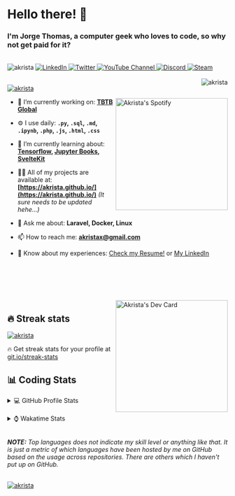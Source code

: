 # Hello there! 👋

### I'm Jorge Thomas, a computer geek who loves to code, so why not get paid for it?

</br>

<div align="left">
<img src="https://komarev.com/ghpvc/?username=akrista&label=Profile%20views&color=0e75b6&style=flat" alt="akrista" />
  <a href="https://www.linkedin.com/in/akrista/">
    <img
      src="https://img.shields.io/static/v1?logo=linkedin&style=flat&color=0072b1&label=LinkedIn&message=%E2%9B%B3"
      alt="LinkedIn"
    />
  </a>
  <a href="https://twitter.com/akristax">
    <img
      src="https://img.shields.io/badge/follow-%40akristax-1DA1F2?logo=twitter&style=flat&label=Twitter&color=0072b1&logoColor=ffffff"
      alt="Twitter"
    />
  </a>
    <a href="https://www.youtube.com/user/VladAkrista">
<img alt="YouTube Channel" src="https://img.shields.io/youtube/channel/subscribers/UCXJa_ZGSEtalwFNbsupmjtg?style=flat&color=0072b1&logoColor=ffffff&logo=youtube&label=Youtube">
  </a>
      <a href="https://discordapp.com/users/Akrista#1410">
<img alt="Discord" src="https://img.shields.io/discord/354241190947717120?style=flat&color=0072b1&logoColor=ffffff&logo=discord&label=Discord">
  </a>
    <a href="https://steamcommunity.com/id/akrista/">
    <img
      src="https://img.shields.io/static/v1?logo=steam&style=flat&color=0072b1&label=Steam&message=%CE%BB"
      alt="Steam"
    />
  </a>
  </br>
  </br>
  <a href="https://discordapp.com/users/Akrista#1410">
  <img align="right" src="https://lanyard.cnrad.dev/api/130525871277735937" alt="akrista" />
  </a>

  <p align="left">
  <a href="https://github.com/ryo-ma/github-profile-trophy">
  <img src="https://github-profile-trophy.vercel.app/?username=akrista&theme=gruvbox&no-bg=true&row=2&column=3&no-frame=true" alt="akrista" />
  </a>
  </p>

  <a href="https://spotify-github-profile.vercel.app/api/view?uid=21ca7hmfvx4lpeb37y7fs2vpq&redirect=true" target="_blank">
<img
      width="256"
      align="right"
      src="https://spotify-github-profile.vercel.app/api/view?uid=21ca7hmfvx4lpeb37y7fs2vpq&cover_image=true&theme=default&show_offline=false&bar_color=53b14f&bar_color_cover=false"
      alt="Akrista's Spotify"
    />
</a>

- 🔭 I’m currently working on: **[TBTB Global](https://tbtb.global/)**

- ⚙️ I use daily: **`.py`, `.sql`, `.md`, `.ipynb`, `.php`, `.js`, `.html`, `.css`**

- 🌱 I’m currently learning about: **[Tensorflow](https://www.tensorflow.org/), [Jupyter Books](https://jupyterbook.org/en/stable/intro.html), [SvelteKit](https://kit.svelte.dev/)**

- 👨‍💻 All of my projects are available at: **[https://akrista.github.io/](https://akrista.github.io/)** _(It sure needs to be updated hehe...)_

- 💬 Ask me about: **Laravel, Docker, Linux**

- 📫 How to reach me: **akristax@gmail.com**

- 📄 Know about my experiences: [Check my Resume!](https://drive.google.com/file/d/1HGJWLsQuW9MU1iBDew3fPABiCMs2JHMj/view?usp=sharing) or [My LinkedIn](https://linkedin.com/in/akrista/)

</br>
</br>
</br>
</br>
</br>

  <a href="https://app.daily.dev/akrista" target="_blank">
    <img
      width="256"
      align="right"
      src="https://api.daily.dev/devcards/2287075d79584a318146e601cf17d7b9.png?r=4rw"
      alt="Akrista's Dev Card"
    />
  </a>

## 🔥 Streak stats

<a href="https://github.com/DenverCoder1/github-readme-streak-stats">
<img src="https://github-readme-streak-stats.herokuapp.com/?user=akrista&theme=gruvbox" alt="akrista" />
</a>

<p>🔥 Get streak stats for your profile at <a href="https://git.io/streak-stats">git.io/streak-stats</a></p>

## 📊 Coding Stats

<details>
<summary>💻 GitHub Profile Stats</summary>

</br>

<a href="https://github.com/anuraghazra/github-readme-stats">
<img src="https://github-readme-stats.vercel.app/api?username=akrista&show_icons=true&locale=en&theme=gruvbox" alt="Akrista's Github Stats" />
</a>

<a href="https://github.com/anuraghazra/github-readme-stats">
<img src="https://github-readme-stats.vercel.app/api/top-langs?username=akrista&show_icons=true&locale=en&layout=demo&theme=gruvbox" alt="Most Used Languages" />
</a>

</details>

</br>

<details>
<summary>⌚ Wakatime Stats</summary>

</br>

<a href="https://github.com/anuraghazra/github-readme-stats">
<img src="https://github-readme-stats.vercel.app/api/wakatime?username=akrista&show_icons=true&locale=en&layout=compact&theme=gruvbox" alt="akrista" />
</a>

</br>

<!--START_SECTION:waka-->
![Code Time](http://img.shields.io/badge/Code%20Time-684%20hrs%2014%20mins-blue)

![Lines of code](https://img.shields.io/badge/From%20Hello%20World%20I%27ve%20Written-2%20Million%20lines%20of%20code-blue)

**🐱 My GitHub Data** 

> 🏆 164 Contributions in the Year 2023
 > 
> 📦 278.2 kB Used in GitHub's Storage 
 > 
> 💼 Opted to Hire
 > 
> 📜 47 Public Repositories 
 > 
> 🔑 21 Private Repositories  
 > 
**I'm an Early 🐤** 

```text
🌞 Morning      134 commits       █████░░░░░░░░░░░░░░░░░░░░   21.47 % 
🌆 Daytime      247 commits       ██████████░░░░░░░░░░░░░░░   39.58 % 
🌃 Evening      237 commits       █████████░░░░░░░░░░░░░░░░   37.98 % 
🌙 Night          6 commits       ░░░░░░░░░░░░░░░░░░░░░░░░░   00.96 % 

```
📅 **I'm Most Productive on Monday** 

```text
Monday         155 commits       ██████░░░░░░░░░░░░░░░░░░░   24.84 % 
Tuesday         87 commits       ███░░░░░░░░░░░░░░░░░░░░░░   13.94 % 
Wednesday       83 commits       ███░░░░░░░░░░░░░░░░░░░░░░   13.30 % 
Thursday        74 commits       ███░░░░░░░░░░░░░░░░░░░░░░   11.86 % 
Friday          75 commits       ███░░░░░░░░░░░░░░░░░░░░░░   12.02 % 
Saturday        74 commits       ███░░░░░░░░░░░░░░░░░░░░░░   11.86 % 
Sunday          76 commits       ███░░░░░░░░░░░░░░░░░░░░░░   12.18 % 

```


📊 **This Week I Spent My Time On** 

```text
⌚︎ Time Zone: America/Caracas

💬 Programming Languages: 
JSON                     6 hrs 46 mins       ███████░░░░░░░░░░░░░░░░░░   28.43 % 
SQL                      6 hrs 6 mins        ██████░░░░░░░░░░░░░░░░░░░   25.65 % 
Markdown                 3 hrs 47 mins       ████░░░░░░░░░░░░░░░░░░░░░   15.92 % 
Python                   2 hrs 42 mins       ██░░░░░░░░░░░░░░░░░░░░░░░   11.35 % 
Other                    2 hrs 1 min         ██░░░░░░░░░░░░░░░░░░░░░░░   08.52 % 

🔥 Editors: 
VS Code                  20 hrs 35 mins      █████████████████████░░░░   86.48 % 
Ssms                     1 hr 58 mins        ██░░░░░░░░░░░░░░░░░░░░░░░   08.29 % 
Visual Studio            46 mins             ░░░░░░░░░░░░░░░░░░░░░░░░░   03.24 % 
Excel                    28 mins             ░░░░░░░░░░░░░░░░░░░░░░░░░   01.99 % 

💻 Operating System: 
Windows                  18 hrs 6 mins       ███████████████████░░░░░░   76.01 % 
Linux                    5 hrs 42 mins       ██████░░░░░░░░░░░░░░░░░░░   23.99 % 

```

**I Mostly Code in JavaScript** 

```text
JavaScript               14 repos            █████████░░░░░░░░░░░░░░░░   37.84 % 
Shell                    3 repos             ██░░░░░░░░░░░░░░░░░░░░░░░   08.11 % 
HTML                     3 repos             ██░░░░░░░░░░░░░░░░░░░░░░░   08.11 % 
CSS                      3 repos             ██░░░░░░░░░░░░░░░░░░░░░░░   08.11 % 
PHP                      3 repos             ██░░░░░░░░░░░░░░░░░░░░░░░   08.11 % 

```



 Last Updated on 12/02/2023 00:30:51 UTC
<!--END_SECTION:waka-->

**These Readme stats are generated using github action [awesome-readme-stats](https://github.com/anmol098/waka-readme-stats)**

</details>

</br>

_**NOTE:** Top languages does not indicate my skill level or anything like that. It is just a metric of which languages have been hosted by me on GitHub based on the usage across repositories. There are others which I haven't put up on GitHub._

</br>

<a href="https://github.com/ashutosh00710/github-readme-activity-graph">
<img src="https://github-readme-activity-graph.cyclic.app/graph?username=Akrista&theme=gruvbox" alt="akrista" />
</a>
